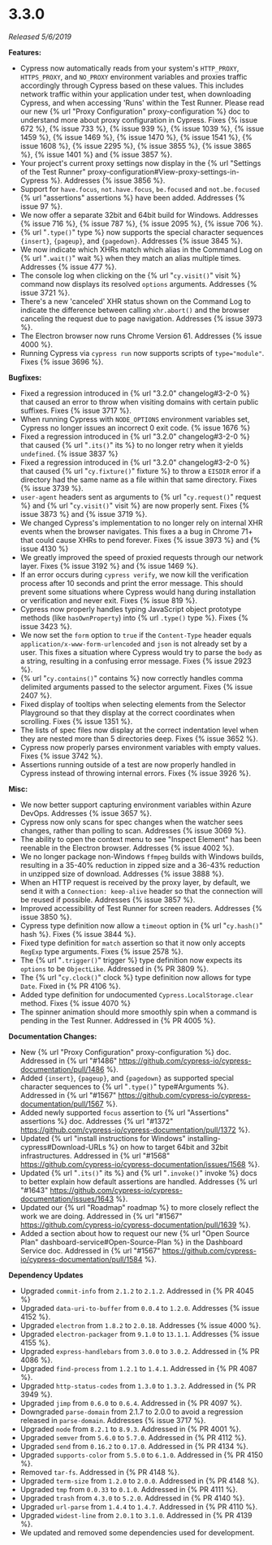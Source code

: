 # 3.3.0

*Released 5/6/2019*

**Features:**

- Cypress now automatically reads from your system's `HTTP_PROXY`, `HTTPS_PROXY`, and `NO_PROXY` environment variables and proxies traffic accordingly through Cypress based on these values. This includes network traffic within your application under test, when downloading Cypress, and when accessing 'Runs' within the Test Runner. Please read our new {% url "Proxy Configuration" proxy-configuration %} doc to understand more about proxy configuration in Cypress. Fixes {% issue 672 %}, {% issue 733 %}, {% issue 939 %}, {% issue 1039 %}, {% issue 1459 %}, {% issue 1469 %}, {% issue 1470 %}, {% issue 1541 %}, {% issue 1608 %}, {% issue 2295 %}, {% issue 3855 %}, {% issue 3865 %}, {% issue 1401 %} and {% issue 3857 %}.
- Your project's current proxy settings now display in the {% url "Settings of the Test Runner" proxy-configuration#View-proxy-settings-in-Cypress %}. Addresses {% issue 3856 %}.
- Support for `have.focus`, `not.have.focus`, `be.focused` and `not.be.focused` {% url "assertions" assertions %} have been added. Addresses {% issue 97 %}.
- We now offer a separate 32bit and 64bit build for Windows. Addresses {% issue 716 %}, {% issue 787 %}, {% issue 2095 %}, {% issue 706 %}.
- {% url "`.type()`" type %} now supports the special character sequences `{insert}`, `{pageup}`, and `{pagedown}`. Addresses {% issue 3845 %}.
- We now indicate which XHRs match which alias in the Command Log on {% url "`.wait()`" wait %} when they match an alias multiple times. Addresses {% issue 477 %}.
- The console log when clicking on the {% url "`cy.visit()`" visit %} command now displays its resolved `options` arguments. Addresses {% issue 3721 %}.
- There's a new 'canceled' XHR status shown on the Command Log to indicate the difference between calling `xhr.abort()` and the browser canceling the request due to page navigation. Addresses {% issue 3973 %}.
- The Electron browser now runs Chrome Version 61. Addresses {% issue 4000 %}.
- Running Cypress via `cypress run` now supports scripts of `type="module"`. Fixes {% issue 3696 %}.

**Bugfixes:**

- Fixed a regression introduced in {% url "3.2.0" changelog#3-2-0 %} that caused an error to throw when visiting domains with certain public suffixes. Fixes {% issue 3717 %}.
- When running Cypress with `NODE_OPTIONS` environment variables set, Cypress no longer issues an incorrect 0 exit code. {% issue 1676 %}
- Fixed a regression introduced in {% url "3.2.0" changelog#3-2-0 %} that caused {% url "`.its()`" its %} to no longer retry when it yields `undefined`. {% issue 3837 %}
- Fixed a regression introduced in {% url "3.2.0" changelog#3-2-0 %} that caused {% url "`cy.fixture()`" fixture %} to throw a `EISDIR` error if a directory had the same name as a file within that same directory. Fixes {% issue 3739 %}.
- `user-agent` headers sent as arguments to {% url "`cy.request()`" request %} and {% url "`cy.visit()`" visit %} are now properly sent. Fixes {% issue 3873 %} and {% issue 3719 %}.
- We changed Cypress's implementation to no longer rely on internal XHR events when the browser navigates. This fixes a a bug in Chrome 71+ that could cause XHRs to pend forever. Fixes {% issue 3973 %} and {% issue 4130 %}
- We greatly improved the speed of proxied requests through our network layer. Fixes {% issue 3192 %} and {% issue 1469 %}.
- If an error occurs during `cypress verify`, we now kill the verification process after 10 seconds and print the error message. This should prevent some situations where Cypress would hang during installation or verification and never exit. Fixes {% issue 819 %}.
- Cypress now properly handles typing JavaScript object prototype methods (like `hasOwnProperty`) into {% url `.type()` type %}. Fixes {% issue 3423 %}.
- We now set the `form` option to `true` if the `Content-Type` header equals `application/x-www-form-urlencoded` and `json` is not already set by a user. This fixes a situation where Cypress would try to parse the `body` as a string, resulting in a confusing error message. Fixes {% issue 2923 %}.
- {% url "`cy.contains()`" contains %} now correctly handles comma delimited arguments passed to the selector argument.  Fixes {% issue 2407 %}.
- Fixed display of tooltips when selecting elements from the Selector Playground so that they display at the correct coordinates when scrolling. Fixes {% issue 1351 %}.
- The lists of spec files now display at the correct indentation level when they are nested more than 5 directories deep. Fixes {% issue 3652 %}.
- Cypress now properly parses environment variables with empty values. Fixes {% issue 3742 %}.
- Assertions running outside of a test are now properly handled in Cypress instead of throwing internal errors. Fixes {% issue 3926 %}.

**Misc:**

- We now better support capturing environment variables within Azure DevOps. Addresses {% issue 3657 %}.
- Cypress now only scans for spec changes when the watcher sees changes, rather than polling to scan. Addresses {% issue 3069 %}.
- The ability to open the context menu to see "Inspect Element" has been reenable in the Electron browser. Addresses {% issue 4002 %}.
- We no longer package non-Windows `ffmpeg` builds with Windows builds, resulting in a 35-40% reduction in zipped size and a 36-43% reduction in unzipped size of download. Addresses {% issue 3888 %}.
- When an HTTP request is received by the proxy layer, by default, we send it with a `Connection: keep-alive` header so that the connection will be reused if possible. Addresses {% issue 3857 %}.
- Improved accessibility of Test Runner for screen readers. Addresses {% issue 3850 %}.
- Cypress type definition now allow a `timeout` option in {% url "`cy.hash()`" hash %}. Fixes {% issue 3844 %}.
- Fixed type definition for `match` assertion so that it now only accepts `RegExp` type arguments. Fixes {% issue 2578 %}.
- The {% url "`.trigger()`" trigger %} type definition now expects its `options` to be `ObjectLike`. Addressed in {% PR 3809 %}.
- The {% url "`cy.clock()`" clock %} type definition now allows for type `Date`. Fixed in {% PR 4106 %}.
- Added type definition for undocumented `Cypress.LocalStorage.clear` method. Fixes {% issue 4070 %}
- The spinner animation should more smoothly spin when a command is pending in the Test Runner. Addressed in {% PR 4005 %}.

**Documentation Changes:**

- New {% url "Proxy Configuration" proxy-configuration %} doc. Addressed in {% url "#1486" https://github.com/cypress-io/cypress-documentation/pull/1486 %}.
- Added `{insert}`, `{pageup}`, and `{pagedown}` as supported special character sequences to {% url "`.type()`" type#Arguments %}. Addressed in {% url "#1567" https://github.com/cypress-io/cypress-documentation/pull/1567 %}.
- Added newly supported `focus` assertion to {% url "Assertions" assertions %} doc. Addresses {% url "#1372" https://github.com/cypress-io/cypress-documentation/pull/1372 %}.
- Updated {% url "install instructions for Windows" installing-cypress#Download-URLs %} on how to target 64bit and 32bit infrastructures. Addressed in {% url "#1568" https://github.com/cypress-io/cypress-documentation/issues/1568 %}.
- Updated {% url "`.its()`" its %} and {% url "`.invoke()`" invoke %} docs to better explain how default assertions are handled. Addresses {% url "#1643" https://github.com/cypress-io/cypress-documentation/issues/1643 %}.
- Updated our {% url "Roadmap" roadmap %} to more closely reflect the work we are doing. Addressed in {% url "#1567" https://github.com/cypress-io/cypress-documentation/pull/1639 %}.
- Added a section about how to request our new {% url "Open Source Plan" dashboard-service#Open-Source-Plan %} in the Dashboard Service doc. Addressed in {% url "#1567" https://github.com/cypress-io/cypress-documentation/pull/1584 %}.

**Dependency Updates**

- Upgraded `commit-info` from `2.1.2` to `2.1.2`. Addressed in {% PR 4045 %}
- Upgraded `data-uri-to-buffer` from `0.0.4` to `1.2.0`. Addresses {% issue 4152 %}.
- Upgraded `electron` from `1.8.2` to `2.0.18`. Addresses {% issue 4000 %}.
- Upgraded `electron-packager` from `9.1.0` to `13.1.1`. Addresses {% issue 4155 %}.
- Upgraded `express-handlebars` from `3.0.0` to `3.0.2`. Addressed in {% PR 4086 %}.
- Upgraded `find-process` from `1.2.1` to `1.4.1`. Addressed in {% PR 4087 %}.
- Upgraded `http-status-codes` from `1.3.0` to `1.3.2`. Addressed in {% PR 3949 %}.
- Upgraded `jimp` from `0.6.0` to `0.6.4`. Addressed in {% PR 4097 %}.
- Downgraded `parse-domain` from 2.1.7 to 2.0.0 to avoid a regression released in `parse-domain`. Addresses {% issue 3717 %}.
- Upgraded `node` from `8.2.1` to `8.9.3`. Addressed in {% PR 4001 %}.
- Upgraded `semver` from `5.6.0` to `5.7.0`. Addressed in {% PR 4112 %}.
- Upgraded `send` from `0.16.2` to `0.17.0`. Addressed in {% PR 4134 %}.
- Upgraded `supports-color` from `5.5.0` to `6.1.0`. Addressed in {% PR 4150 %}.
- Removed `tar-fs`. Addressed in {% PR 4148 %}.
- Upgraded `term-size` from `1.2.0` to `2.0.0`. Addressed in {% PR 4148 %}.
- Upgraded `tmp` from `0.0.33` to `0.1.0`. Addressed in {% PR 4111 %}.
- Upgraded `trash` from `4.3.0` to `5.2.0`. Addressed in {% PR 4140 %}.
- Upgraded `url-parse` from `1.4.4` to `1.4.7`. Addressed in {% PR 4110 %}.
- Upgraded `widest-line` from `2.0.1` to `3.1.0`. Addressed in {% PR 4139 %}.
- We updated and removed some dependencies used for development.